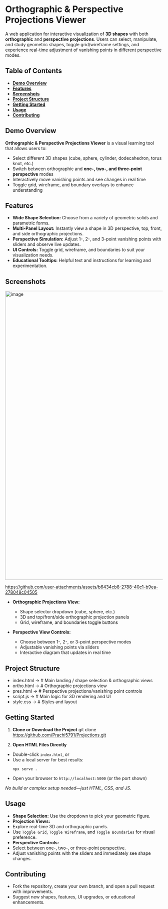 # **Orthographic & Perspective Projections Viewer**

A web application for interactive visualization of **3D shapes** with both **orthographic** and **perspective projections**. Users can select, manipulate, and study geometric shapes, toggle grid/wireframe settings, and experience real-time adjustment of vanishing points in different perspective modes.

## **Table of Contents**

- [**Demo Overview**](#demo-overview)
- [**Features**](#features)
- [**Screenshots**](#screenshots)
- [**Project Structure**](#project-structure)
- [**Getting Started**](#getting-started)
- [**Usage**](#usage)
- [**Contributing**](#contributing)

## **Demo Overview**
**Orthographic & Perspective Projections Viewer** is a visual learning tool that allows users to:

- Select different 3D shapes (cube, sphere, cylinder, dodecahedron, torus knot, etc.)
- Switch between orthographic and **one-, two-, and three-point perspective** modes
- Interactively move vanishing points and see changes in real time
- Toggle grid, wireframe, and boundary overlays to enhance understanding

## **Features**
- **Wide Shape Selection:** Choose from a variety of geometric solids and parametric forms.
- **Multi-Panel Layout:** Instantly view a shape in 3D perspective, top, front, and side orthographic projections.
- **Perspective Simulation:** Adjust 1-, 2-, and 3-point vanishing points with sliders and observe live updates.
- **UI Controls:** Toggle grid, wireframe, and boundaries to suit your visualization needs.
- **Educational Tooltips:** Helpful text and instructions for learning and experimentation.

## **Screenshots**
<img width="1917" height="921" alt="image" src="https://github.com/user-attachments/assets/7c2895f6-2676-4123-bd1b-d03091a43b39" />

https://github.com/user-attachments/assets/b6434cb8-2788-40c1-b9ea-278048c04505

- **Orthographic Projections View:**  
  - Shape selector dropdown (cube, sphere, etc.)
  - 3D and top/front/side orthographic projection panels
  - Grid, wireframe, and boundaries toggle buttons

- **Perspective View Controls:**  
  - Choose between 1-, 2-, or 3-point perspective modes
  - Adjustable vanishing points via sliders
  - Interactive diagram that updates in real time

## **Project Structure**
  - index.html ->   # Main landing / shape selection & orthographic views
  - ortho.html ->   # Orthographic projections view
  - pres.html  ->   # Perspective projections/vanishing point controls
  - script.js  ->   # Main logic for 3D rendering and UI
  - style.css  ->   # Styles and layout

## **Getting Started**
1. **Clone or Download the Project**
   git clone https://github.com/Prachi5791/Projections.git

2. **Open HTML Files Directly**
- Double-click `index.html`, or  
- Use a local server for best results:
  ```
  npx serve .
  ```
- Open your browser to `http://localhost:5000` (or the port shown)

*No build or complex setup needed—just HTML, CSS, and JS.*

## **Usage**
- **Shape Selection:** Use the dropdown to pick your geometric figure.
- **Projection Views:**  
- Explore real-time 3D and orthographic panels.
- Use `Toggle Grid`, `Toggle Wireframe`, and `Toggle Boundaries` for visual preference.
- **Perspective Controls:**  
- Select between one-, two-, or three-point perspective.
- Adjust vanishing points with the sliders and immediately see shape changes.

## **Contributing**
- Fork the repository, create your own branch, and open a pull request with improvements.
- Suggest new shapes, features, UI upgrades, or educational enhancements.
